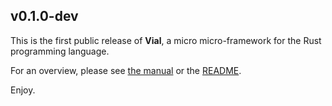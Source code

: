 ## v0.1.0-dev

This is the first public release of **Vial**, a micro micro-framework for the Rust programming language.

For an overview, please see [the manual][manual] or the [README][readme].

Enjoy.

[manual]: https://vial.sh
[readme]: https://github.com/xvxx/vial#readme
